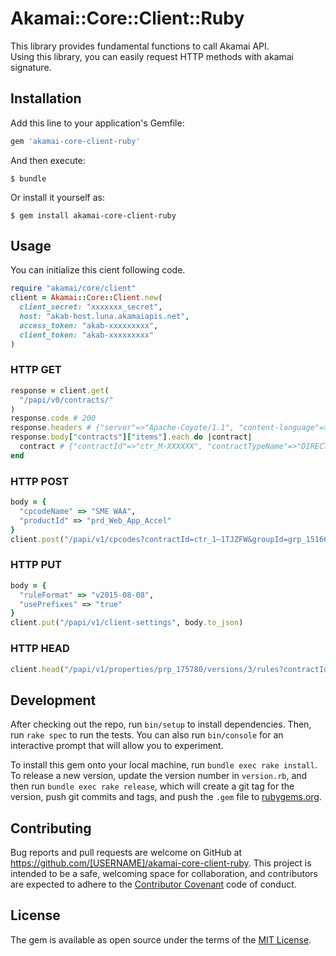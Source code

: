 # Akamai::Core::Client::Ruby
This library provides fundamental functions to call Akamai API.  
Using this library, you can easily request HTTP methods with akamai signature.  

## Installation

Add this line to your application's Gemfile:

```ruby
gem 'akamai-core-client-ruby'
```

And then execute:

    $ bundle

Or install it yourself as:

    $ gem install akamai-core-client-ruby

## Usage
You can initialize this cient following code.  
```ruby
require "akamai/core/client"
client = Akamai::Core::Client.new(
  client_secret: "xxxxxxx_secret",
  host: "akab-host.luna.akamaiapis.net",
  access_token: "akab-xxxxxxxxx",
  client_token: "akab-xxxxxxxxx"
)
```

### HTTP GET
```ruby
response = client.get(
  "/papi/v0/contracts/"
)
response.code # 200
response.headers # {"server"=>"Apache-Coyote/1.1", "content-language"=>"en-US", "etag"=>"\"xxxxxxxxxe440d81b1a171ca579b2597587\"", "vary"=>"Accept-Encoding", "content-type"=>"text/plain", "date"=>"Sat, 11 Nov 2017 13:39:20 GMT", "connection"=>"keep-alive"}
response.body["contracts"]["items"].each do |contract|
  contract # {"contractId"=>"ctr_M-XXXXXX", "contractTypeName"=>"DIRECT_CUSTOMER"}
end
```

### HTTP POST
```ruby
body = {
  "cpcodeName" => "SME WAA",
  "productId" => "prd_Web_App_Accel"
}
client.post("/papi/v1/cpcodes?contractId=ctr_1–1TJZFW&groupId=grp_15166", body.to_json)
```

### HTTP PUT
```ruby
body = {
  "ruleFormat" => "v2015-08-08",
  "usePrefixes" => "true"
}
client.put("/papi/v1/client-settings", body.to_json)
```

### HTTP HEAD
```ruby
client.head("/papi/v1/properties/prp_175780/versions/3/rules?contractId=ctr_1–1TJZFW&groupId=grp_15166&validateRules=true&validateMode=fast&dryRun=true")
```

## Development

After checking out the repo, run `bin/setup` to install dependencies. Then, run `rake spec` to run the tests. You can also run `bin/console` for an interactive prompt that will allow you to experiment.

To install this gem onto your local machine, run `bundle exec rake install`. To release a new version, update the version number in `version.rb`, and then run `bundle exec rake release`, which will create a git tag for the version, push git commits and tags, and push the `.gem` file to [rubygems.org](https://rubygems.org).

## Contributing

Bug reports and pull requests are welcome on GitHub at https://github.com/[USERNAME]/akamai-core-client-ruby. This project is intended to be a safe, welcoming space for collaboration, and contributors are expected to adhere to the [Contributor Covenant](http://contributor-covenant.org) code of conduct.


## License

The gem is available as open source under the terms of the [MIT License](http://opensource.org/licenses/MIT).

